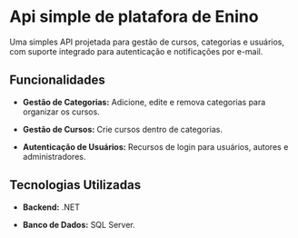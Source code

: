 # Api simple de platafora de Enino
Uma simples API projetada para gestão de cursos, categorias e usuários, com suporte integrado para autenticação e notificações por e-mail.

## Funcionalidades
- **Gestão de Categorias:** Adicione, edite e remova categorias para organizar os cursos.

- **Gestão de Cursos:** Crie cursos dentro de categorias.

- **Autenticação de Usuários:** Recursos de login para usuários, autores e administradores.

## Tecnologias Utilizadas
- **Backend:** .NET

- **Banco de Dados:** SQL Server.
